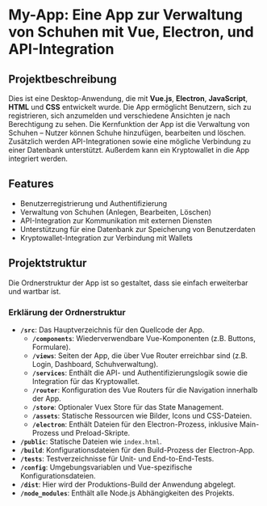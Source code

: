# My-App: Eine App zur Verwaltung von Schuhen mit Vue, Electron, und API-Integration

## Projektbeschreibung

Dies ist eine Desktop-Anwendung, die mit **Vue.js**, **Electron**, **JavaScript**, **HTML** und **CSS** entwickelt wurde. Die App ermöglicht Benutzern, sich zu registrieren, sich anzumelden und verschiedene Ansichten je nach Berechtigung zu sehen. Die Kernfunktion der App ist die Verwaltung von Schuhen – Nutzer können Schuhe hinzufügen, bearbeiten und löschen. Zusätzlich werden API-Integrationen sowie eine mögliche Verbindung zu einer Datenbank unterstützt. Außerdem kann ein Kryptowallet in die App integriert werden.

## Features

- Benutzerregistrierung und Authentifizierung
- Verwaltung von Schuhen (Anlegen, Bearbeiten, Löschen)
- API-Integration zur Kommunikation mit externen Diensten
- Unterstützung für eine Datenbank zur Speicherung von Benutzerdaten
- Kryptowallet-Integration zur Verbindung mit Wallets

## Projektstruktur

Die Ordnerstruktur der App ist so gestaltet, dass sie einfach erweiterbar und wartbar ist. 

### Erklärung der Ordnerstruktur

- **`/src`**: Das Hauptverzeichnis für den Quellcode der App.
    - **`/components`**: Wiederverwendbare Vue-Komponenten (z.B. Buttons, Formulare).
    - **`/views`**: Seiten der App, die über Vue Router erreichbar sind (z.B. Login, Dashboard, Schuhverwaltung).
    - **`/services`**: Enthält die API- und Authentifizierungslogik sowie die Integration für das Kryptowallet.
    - **`/router`**: Konfiguration des Vue Routers für die Navigation innerhalb der App.
    - **`/store`**: Optionaler Vuex Store für das State Management.
    - **`/assets`**: Statische Ressourcen wie Bilder, Icons und CSS-Dateien.
    - **`/electron`**: Enthält Dateien für den Electron-Prozess, inklusive Main-Prozess und Preload-Skripte.
- **`/public`**: Statische Dateien wie `index.html`.
- **`/build`**: Konfigurationsdateien für den Build-Prozess der Electron-App.
- **`/tests`**: Testverzeichnisse für Unit- und End-to-End-Tests.
- **`/config`**: Umgebungsvariablen und Vue-spezifische Konfigurationsdateien.
- **`/dist`**: Hier wird der Produktions-Build der Anwendung abgelegt.
- **`/node_modules`**: Enthält alle Node.js Abhängigkeiten des Projekts.
